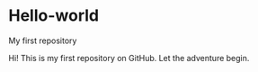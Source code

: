 # Hello-world
My first repository

Hi! This is my first repository on GitHub. Let the adventure begin.
